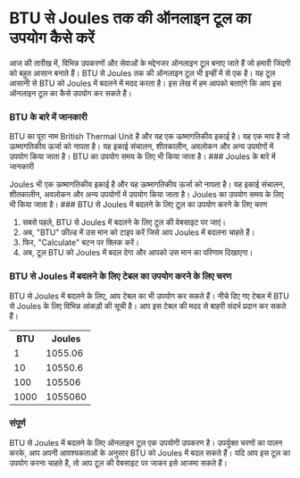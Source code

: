 BTU से Joules तक की ऑनलाइन टूल का उपयोग कैसे करें
=================================================

आज की तारीख में, विभिन्न उपकरणों और सेवाओं के मद्देनजर ऑनलाइन टूल बनाए जाते हैं जो हमारी जिंदगी को बहुत आसान बनाते हैं। BTU से Joules तक की ऑनलाइन टूल भी इन्हीं में से एक है। यह टूल आसानी से BTU को Joules में बदलने में मदद करता है। इस लेख में हम आपको बताएंगे कि आप इस ऑनलाइन टूल का कैसे उपयोग कर सकते हैं।

### BTU के बारे में जानकारी

BTU का पूरा नाम British Thermal Unit है और यह एक ऊष्मागतिकीय इकाई है। यह एक माप है जो ऊष्मागतिकीय ऊर्जा को नापता है। यह इकाई संचालन, शीतकालीन, अवलोकन और अन्य उपयोगों में उपयोग किया जाता है। BTU का उपयोग समय के लिए भी किया जाता है। ### Joules के बारे में जानकारी

Joules भी एक ऊष्मागतिकीय इकाई है और यह ऊष्मागतिकीय ऊर्जा को नापता है। यह इकाई संचालन, शीतकालीन, अवलोकन और अन्य उपयोगों में उपयोग किया जाता है। Joules का उपयोग समय के लिए भी किया जाता है। ### BTU से Joules में बदलने के लिए टूल का उपयोग करने के लिए चरण

1. सबसे पहले, BTU से Joules में बदलने के लिए टूल की वेबसाइट पर जाएं।
2. अब, "BTU" फ़ील्ड में उस मान को टाइप करें जिसे आप Joules में बदलना चाहते हैं।
3. फिर, "Calculate" बटन पर क्लिक करें।
4. अब, टूल BTU को Joules में बदल देगा और आपको उस मान का परिणाम दिखाएगा।

### BTU से Joules में बदलने के लिए टेबल का उपयोग करने के लिए चरण

BTU से Joules में बदलने के लिए, आप टेबल का भी उपयोग कर सकते हैं। नीचे दिए गए टेबल में BTU से Joules के लिए विभिन्न आंकड़ों की सूची है। आप इस टेबल की मदद से बाहरी संदर्भ प्रदान कर सकते हैं।

<table><tr><th>BTU</th><th>Joules</th></tr><tr><td>1</td><td>1055.06</td></tr><tr><td>10</td><td>10550.6</td></tr><tr><td>100</td><td>105506</td></tr><tr><td>1000</td><td>1055060</td></tr></table>

### संपूर्ण

BTU से Joules में बदलने के लिए ऑनलाइन टूल एक उपयोगी उपकरण है। उपर्युक्त चरणों का पालन करके, आप अपनी आवश्यकताओं के अनुसार BTU को Joules में बदल सकते हैं। यदि आप इस टूल का उपयोग करना चाहते हैं, तो आप टूल की वेबसाइट पर जाकर इसे आजमा सकते हैं।
